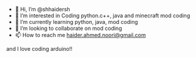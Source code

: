 - 👋 Hi, I’m @shhaidersh
- 👀 I’m interested in Coding python.c++, java and minecraft mod coding
- 🌱 I’m currently learning python, java, mod coding
- 💞️ I’m looking to collaborate on mod coding
- 📫 How to reach me haider.ahmed.noori@gmail.com




and I love coding arduino!!
